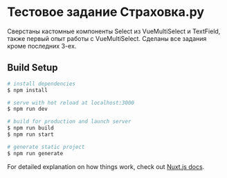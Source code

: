 # Тестовое задание Страховка.ру

Сверстаны кастомные компоненты Select из VueMultiSelect и TextField, также первый опыт работы с VueMultiSelect. Сделаны все задания кроме последних 3-ех.

## Build Setup

```bash
# install dependencies
$ npm install

# serve with hot reload at localhost:3000
$ npm run dev

# build for production and launch server
$ npm run build
$ npm run start

# generate static project
$ npm run generate
```

For detailed explanation on how things work, check out [Nuxt.js docs](https://nuxtjs.org).
